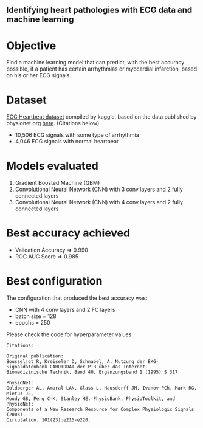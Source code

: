 ## Identifying heart pathologies with ECG data and machine learning

# Objective
Find a machine learning model that can predict, with the best accuracy possible, if a patient has certain arrhythmias or myocardial infarction, based on his or her ECG signals.


# Dataset
[ECG Heartbeat dataset](https://www.kaggle.com/shayanfazeli/heartbeat) compiled by kaggle, based on the data published by physionet.org [here](https://www.physionet.org/content/ptbdb/1.0.0/). (Citations below)

- 10,506 ECG signals with some type of arrhythmia
-  4,046 ECG signals with normal heartbeat


# Models evaluated
1. Gradient Boosted Machine (GBM)
2. Convolutional Neural Network (CNN) with 3 conv layers and 2 fully connected layers
3. Convolutional Neural Network (CNN) with 4 conv layers and 2 fully connected layers


# Best accuracy achieved
- Validation Accuracy => 0.990
- ROC AUC Score       => 0.985


# Best configuration
The configuration that produced the best accuracy was:

- CNN with 4 conv layers and 2 FC layers
- batch size = 128
- epochs = 250

Please check the code for hyperparameter values


```
Citations:

Original publication:
Bousseljot R, Kreiseler D, Schnabel, A. Nutzung der EKG-Signaldatenbank CARDIODAT der PTB über das Internet. 
Biomedizinische Technik, Band 40, Ergänzungsband 1 (1995) S 317

PhysioNet:
Goldberger AL, Amaral LAN, Glass L, Hausdorff JM, Ivanov PCh, Mark RG, Mietus JE, 
Moody GB, Peng C-K, Stanley HE. PhysioBank, PhysioToolkit, and PhysioNet: 
Components of a New Research Resource for Complex Physiologic Signals (2003). 
Circulation. 101(23):e215-e220.
```
